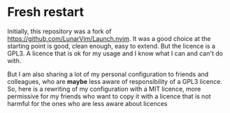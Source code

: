 # Fresh restart

Initially, this repository was a fork of https://github.com/LunarVim/Launch.nvim. It was a good choice at the starting point is good, clean enough, easy to extend.
But the licence is a GPL3. A licence that is ok for my usage and I know what I can and can't do with.

But I am also sharing a lot of my personal configuration to friends and colleagues, who are **maybe** less aware of responsibility of a GPL3 licence. So, here is a rewriting of my configuration with a MIT licence, more permissive for my friends who want to copy it with a licence that is not harmful for the ones who are less aware about licences
